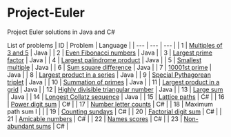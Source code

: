 # Project-Euler
Project Euler solutions in Java and C#

List of problems
| ID | Problem | Language |
| --- | --- | --- |
| 1 | [Multiples of 3 and 5](https://github.com/allyssapascual/Project-Euler/tree/master/multiples) | Java |
| 2 | [Even Fibonacci numbers](https://github.com/allyssapascual/Project-Euler/tree/master/fibonacci) | Java |
| 3 | [Largest prime factor](https://github.com/allyssapascual/Project-Euler/tree/master/largest-prime-factor) | Java |
| 4 | [Largest palindrome product](https://github.com/allyssapascual/Project-Euler/tree/master/largest-palindrome-product) | Java |
| 5 | [Smallest multiple](https://github.com/allyssapascual/Project-Euler/tree/master/smallest-multiple) | Java |
| 6 | [Sum square difference](https://github.com/allyssapascual/Project-Euler/tree/master/sum-square-difference) | Java |
| 7 | [10001st prime](https://github.com/allyssapascual/Project-Euler/tree/master/10001-prime) | Java |
| 8 | [Largest product in a series](https://github.com/allyssapascual/Project-Euler/tree/master/largest-product-in-series) | Java |
| 9 | [Special Pythagorean triplet](https://github.com/allyssapascual/Project-Euler/tree/master/special-pythagorean-triplet) | Java |
| 10 | [Summation of primes](https://github.com/allyssapascual/Project-Euler/tree/master/summation-of-primes) | Java |
| 11 | [Largest product in a grid](https://github.com/allyssapascual/Project-Euler/tree/master/largest-product-in-a-grid) | Java |
| 12 | [Highly divisible triangular number](https://github.com/allyssapascual/Project-Euler/tree/master/highly-divisible-triangular-number) | Java |
| 13 | [Large sum](https://github.com/allyssapascual/Project-Euler/tree/master/large-sum) | Java |
| 14 | [Longest Collatz sequence](https://github.com/allyssapascual/Project-Euler/tree/master/longest-collatz-sequence) | Java |
| 15 | [Lattice paths](https://github.com/allyssapascual/Project-Euler/tree/master/lattice-paths) | C# |
| 16 | [Power digit sum](https://github.com/allyssapascual/Project-Euler/tree/master/power-digit-sum) | C# |
| 17 | [Number letter counts](https://github.com/allyssapascual/Project-Euler/tree/master/number-letter-counts) | C# |
| 18 | Maximum path sum I |  |
| 19 | [Counting sundays](https://github.com/allyssapascual/Project-Euler/tree/master/counting-sundays) | C# |
| 20 | [Factorial digit sum](https://github.com/allyssapascual/Project-Euler/tree/master/factorial-digit-sum) | C# |
| 21 | [Amicable numbers](https://github.com/allyssapascual/Project-Euler/tree/master/amicable-numbers) | C# |
| 22 | [Names scores](https://github.com/allyssapascual/Project-Euler/tree/master/names-scores) | C# |
| 23 | [Non-abundant sums](https://github.com/allyssapascual/Project-Euler/tree/master/non-abundant-sums) | C# |